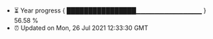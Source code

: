 - ⏳ Year progress { ████████████████▁▁▁▁▁▁▁▁▁▁▁▁▁▁ } 56.58 %
- ⏰ Updated on Mon, 26 Jul 2021 12:33:30 GMT

